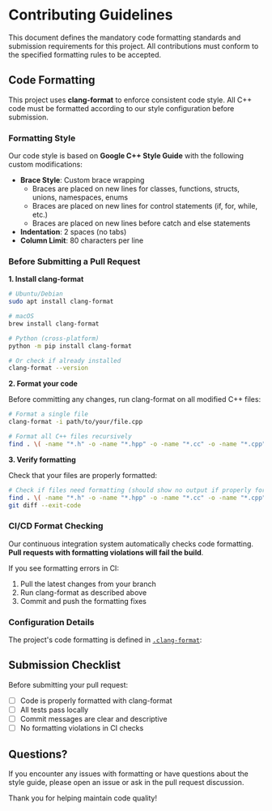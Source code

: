 # Contributing Guidelines

This document defines the mandatory code formatting standards and submission requirements for this project. All contributions must conform to the specified formatting rules to be accepted.

## Code Formatting

This project uses **clang-format** to enforce consistent code style. All C++ code must be formatted according to our style configuration before submission.

### Formatting Style

Our code style is based on **Google C++ Style Guide** with the following custom modifications:

- **Brace Style**: Custom brace wrapping
  - Braces are placed on new lines for classes, functions, structs, unions, namespaces, enums
  - Braces are placed on new lines for control statements (if, for, while, etc.)
  - Braces are placed on new lines before catch and else statements
- **Indentation**: 2 spaces (no tabs)
- **Column Limit**: 80 characters per line

### Before Submitting a Pull Request

**1. Install clang-format**

```bash
# Ubuntu/Debian
sudo apt install clang-format

# macOS
brew install clang-format

# Python (cross-platform)
python -m pip install clang-format

# Or check if already installed
clang-format --version
```

**2. Format your code**

Before committing any changes, run clang-format on all modified C++ files:

```bash
# Format a single file
clang-format -i path/to/your/file.cpp

# Format all C++ files recursively
find . \( -name "*.h" -o -name "*.hpp" -o -name "*.cc" -o -name "*.cpp" -o -name "*.cxx" \) -exec clang-format -i {} \;
```

**3. Verify formatting**

Check that your files are properly formatted:

```bash
# Check if files need formatting (should show no output if properly formatted)
find . \( -name "*.h" -o -name "*.hpp" -o -name "*.cc" -o -name "*.cpp" -o -name "*.cxx" \) -exec clang-format -i {} \;
git diff --exit-code
```

### CI/CD Format Checking

Our continuous integration system automatically checks code formatting. **Pull requests with formatting violations will fail the build**. 

If you see formatting errors in CI:

1. Pull the latest changes from your branch
2. Run clang-format as described above
3. Commit and push the formatting fixes





### Configuration Details

The project's code formatting is defined in [`.clang-format`](.clang-format):

## Submission Checklist

Before submitting your pull request:

- [ ] Code is properly formatted with clang-format
- [ ] All tests pass locally
- [ ] Commit messages are clear and descriptive
- [ ] No formatting violations in CI checks

## Questions?

If you encounter any issues with formatting or have questions about the style guide, please open an issue or ask in the pull request discussion.

Thank you for helping maintain code quality!
